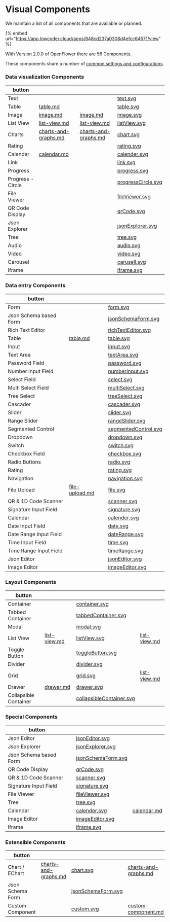 # Visual Components

We maintain a list of all components that are available or planned.

{% embed url="https://app.lowcoder.cloud/apps/648cd237a0308d4efcc64571/view" %}

With Version 2.0.0 of OpenFlower there are 56 Components.&#x20;

These components share a number of [common settings and configurations](common-component-settings.md).

### Data visualization Components

<table data-column-title-hidden data-view="cards" data-full-width="false"><thead><tr><th>button</th><th data-hidden data-card-target data-type="content-ref"></th><th data-hidden data-type="content-ref"></th><th data-hidden data-card-cover data-type="files"></th></tr></thead><tbody><tr><td>Text</td><td></td><td></td><td><a href="../../../.gitbook/assets/text.svg">text.svg</a></td></tr><tr><td>Table</td><td><a href="table.md">table.md</a></td><td></td><td><a href="../../../.gitbook/assets/table.svg">table.svg</a></td></tr><tr><td>Image</td><td><a href="image.md">image.md</a></td><td><a href="image.md">image.md</a></td><td><a href="../../../.gitbook/assets/image.svg">image.svg</a></td></tr><tr><td>List View</td><td><a href="list-view.md">list-view.md</a></td><td><a href="list-view.md">list-view.md</a></td><td><a href="../../../.gitbook/assets/listView.svg">listView.svg</a></td></tr><tr><td>Charts</td><td><a href="charts-and-graphs.md">charts-and-graphs.md</a></td><td><a href="charts-and-graphs.md">charts-and-graphs.md</a></td><td><a href="../../../.gitbook/assets/chart.svg">chart.svg</a></td></tr><tr><td>Rating</td><td></td><td></td><td><a href="../../../.gitbook/assets/rating.svg">rating.svg</a></td></tr><tr><td>Calendar</td><td><a href="calendar.md">calendar.md</a></td><td></td><td><a href="../../../.gitbook/assets/calender.svg">calender.svg</a></td></tr><tr><td>Link</td><td></td><td></td><td><a href="../../../.gitbook/assets/link.svg">link.svg</a></td></tr><tr><td>Progress</td><td></td><td></td><td><a href="../../../.gitbook/assets/progress.svg">progress.svg</a></td></tr><tr><td>Progress - Circle</td><td></td><td></td><td><a href="../../../.gitbook/assets/progressCircle.svg">progressCircle.svg</a></td></tr><tr><td>File Viewer</td><td></td><td></td><td><a href="../../../.gitbook/assets/fileViewer.svg">fileViewer.svg</a></td></tr><tr><td>QR Code Display</td><td></td><td></td><td><a href="../../../.gitbook/assets/qrCode.svg">qrCode.svg</a></td></tr><tr><td>Json Explorer</td><td></td><td></td><td><a href="../../../.gitbook/assets/jsonExplorer.svg">jsonExplorer.svg</a></td></tr><tr><td>Tree</td><td></td><td></td><td><a href="../../../.gitbook/assets/tree.svg">tree.svg</a></td></tr><tr><td>Audio</td><td></td><td></td><td><a href="../../../.gitbook/assets/audio.svg">audio.svg</a></td></tr><tr><td>Video</td><td></td><td></td><td><a href="../../../.gitbook/assets/video.svg">video.svg</a></td></tr><tr><td>Carousel</td><td></td><td></td><td><a href="../../../.gitbook/assets/carusell.svg">carusell.svg</a></td></tr><tr><td>Iframe</td><td></td><td></td><td><a href="../../../.gitbook/assets/iframe.svg">iframe.svg</a></td></tr></tbody></table>

### Data entry Components

<table data-column-title-hidden data-view="cards"><thead><tr><th>button</th><th data-hidden data-card-target data-type="content-ref"></th><th data-hidden data-card-cover data-type="files"></th></tr></thead><tbody><tr><td>Form</td><td></td><td><a href="../../../.gitbook/assets/form.svg">form.svg</a></td></tr><tr><td>Json Schema based Form</td><td></td><td><a href="../../../.gitbook/assets/jsonSchemaForm.svg">jsonSchemaForm.svg</a></td></tr><tr><td>Rich Text Editor</td><td></td><td><a href="../../../.gitbook/assets/richTextEditor.svg">richTextEditor.svg</a></td></tr><tr><td>Table</td><td><a href="table.md">table.md</a></td><td><a href="../../../.gitbook/assets/table.svg">table.svg</a></td></tr><tr><td>Input</td><td></td><td><a href="../../../.gitbook/assets/input.svg">input.svg</a></td></tr><tr><td>Text Area</td><td></td><td><a href="../../../.gitbook/assets/textArea.svg">textArea.svg</a></td></tr><tr><td>Password Field</td><td></td><td><a href="../../../.gitbook/assets/password.svg">password.svg</a></td></tr><tr><td>Number Input Field</td><td></td><td><a href="../../../.gitbook/assets/numberInput.svg">numberInput.svg</a></td></tr><tr><td>Select Field</td><td></td><td><a href="../../../.gitbook/assets/select.svg">select.svg</a></td></tr><tr><td>Multi Select Field</td><td></td><td><a href="../../../.gitbook/assets/multiSelect.svg">multiSelect.svg</a></td></tr><tr><td> Tree Select</td><td></td><td><a href="../../../.gitbook/assets/treeSelect.svg">treeSelect.svg</a></td></tr><tr><td>Cascader</td><td></td><td><a href="../../../.gitbook/assets/cascader.svg">cascader.svg</a></td></tr><tr><td>Slider</td><td></td><td><a href="../../../.gitbook/assets/slider.svg">slider.svg</a></td></tr><tr><td>Range Slider</td><td></td><td><a href="../../../.gitbook/assets/rangeSlider.svg">rangeSlider.svg</a></td></tr><tr><td>Segmented Control</td><td></td><td><a href="../../../.gitbook/assets/segmentedControl.svg">segmentedControl.svg</a></td></tr><tr><td>Dropdown</td><td></td><td><a href="../../../.gitbook/assets/dropdown.svg">dropdown.svg</a></td></tr><tr><td>Switch</td><td></td><td><a href="../../../.gitbook/assets/switch.svg">switch.svg</a></td></tr><tr><td>Checkbox Field</td><td></td><td><a href="../../../.gitbook/assets/checkbox.svg">checkbox.svg</a></td></tr><tr><td>Radio Buttons</td><td></td><td><a href="../../../.gitbook/assets/radio.svg">radio.svg</a></td></tr><tr><td>Rating</td><td></td><td><a href="../../../.gitbook/assets/rating.svg">rating.svg</a></td></tr><tr><td>Navigation</td><td></td><td><a href="../../../.gitbook/assets/navigation.svg">navigation.svg</a></td></tr><tr><td>File Upload</td><td><a href="file-upload.md">file-upload.md</a></td><td><a href="../../../.gitbook/assets/file.svg">file.svg</a></td></tr><tr><td>QR &#x26; 1D Code Scanner</td><td></td><td><a href="../../../.gitbook/assets/scanner.svg">scanner.svg</a></td></tr><tr><td>Signature Input Field</td><td></td><td><a href="../../../.gitbook/assets/signature.svg">signature.svg</a></td></tr><tr><td>Calendar</td><td></td><td><a href="../../../.gitbook/assets/calender.svg">calender.svg</a></td></tr><tr><td>Date Input Field</td><td></td><td><a href="../../../.gitbook/assets/date.svg">date.svg</a></td></tr><tr><td>Date Range Input Field</td><td></td><td><a href="../../../.gitbook/assets/dateRange.svg">dateRange.svg</a></td></tr><tr><td>Time Input Field</td><td></td><td><a href="../../../.gitbook/assets/time.svg">time.svg</a></td></tr><tr><td>Time Range Input Field</td><td></td><td><a href="../../../.gitbook/assets/timeRange.svg">timeRange.svg</a></td></tr><tr><td>Json Editor</td><td></td><td><a href="../../../.gitbook/assets/jsonEditor.svg">jsonEditor.svg</a></td></tr><tr><td>Image Editor</td><td></td><td><a href="../../../.gitbook/assets/imageEditor.svg">imageEditor.svg</a></td></tr></tbody></table>

### Layout Components

<table data-column-title-hidden data-view="cards"><thead><tr><th>button</th><th data-hidden data-type="content-ref"></th><th data-hidden data-card-cover data-type="files"></th><th data-hidden data-card-target data-type="content-ref"></th></tr></thead><tbody><tr><td>Container</td><td></td><td><a href="../../../.gitbook/assets/container.svg">container.svg</a></td><td></td></tr><tr><td>Tabbed Container</td><td></td><td><a href="../../../.gitbook/assets/tabbedContainer.svg">tabbedContainer.svg</a></td><td></td></tr><tr><td>Modal</td><td></td><td><a href="../../../.gitbook/assets/modal.svg">modal.svg</a></td><td></td></tr><tr><td>List View</td><td><a href="list-view.md">list-view.md</a></td><td><a href="../../../.gitbook/assets/listView.svg">listView.svg</a></td><td><a href="list-view.md">list-view.md</a></td></tr><tr><td>Toggle Button</td><td></td><td><a href="../../../.gitbook/assets/toggleButton.svg">toggleButton.svg</a></td><td></td></tr><tr><td>Divider</td><td></td><td><a href="../../../.gitbook/assets/divider.svg">divider.svg</a></td><td></td></tr><tr><td>Grid</td><td></td><td><a href="../../../.gitbook/assets/grid.svg">grid.svg</a></td><td><a href="list-view.md">list-view.md</a></td></tr><tr><td>Drawer</td><td><a href="drawer.md">drawer.md</a></td><td><a href="../../../.gitbook/assets/drawer.svg">drawer.svg</a></td><td></td></tr><tr><td>Collapsible Container</td><td></td><td><a href="../../../.gitbook/assets/collapsibleContainer.svg">collapsibleContainer.svg</a></td><td></td></tr></tbody></table>

### Special Components

<table data-column-title-hidden data-view="cards"><thead><tr><th>button</th><th data-hidden data-type="content-ref"></th><th data-hidden data-card-cover data-type="files"></th><th data-hidden data-card-target data-type="content-ref"></th></tr></thead><tbody><tr><td>Json Editor</td><td></td><td><a href="../../../.gitbook/assets/jsonEditor.svg">jsonEditor.svg</a></td><td></td></tr><tr><td>Json Explorer</td><td></td><td><a href="../../../.gitbook/assets/jsonExplorer.svg">jsonExplorer.svg</a></td><td></td></tr><tr><td>Json Schema based Form</td><td></td><td><a href="../../../.gitbook/assets/jsonSchemaForm.svg">jsonSchemaForm.svg</a></td><td></td></tr><tr><td>QR Code Display</td><td></td><td><a href="../../../.gitbook/assets/qrCode.svg">qrCode.svg</a></td><td></td></tr><tr><td>QR &#x26; 1D Code Scanner</td><td></td><td><a href="../../../.gitbook/assets/scanner.svg">scanner.svg</a></td><td></td></tr><tr><td>Signature Input Field</td><td></td><td><a href="../../../.gitbook/assets/signature.svg">signature.svg</a></td><td></td></tr><tr><td>File Viewer</td><td></td><td><a href="../../../.gitbook/assets/fileViewer.svg">fileViewer.svg</a></td><td></td></tr><tr><td>Tree</td><td></td><td><a href="../../../.gitbook/assets/tree.svg">tree.svg</a></td><td></td></tr><tr><td>Calendar</td><td></td><td><a href="../../../.gitbook/assets/calender.svg">calender.svg</a></td><td><a href="calendar.md">calendar.md</a></td></tr><tr><td>Image Editor</td><td></td><td><a href="../../../.gitbook/assets/imageEditor.svg">imageEditor.svg</a></td><td></td></tr><tr><td>Iframe</td><td></td><td><a href="../../../.gitbook/assets/iframe.svg">iframe.svg</a></td><td></td></tr></tbody></table>

### Extensible Components

<table data-column-title-hidden data-view="cards"><thead><tr><th>button</th><th data-hidden data-type="content-ref"></th><th data-hidden data-card-cover data-type="files"></th><th data-hidden data-card-target data-type="content-ref"></th></tr></thead><tbody><tr><td>Chart / EChart</td><td><a href="charts-and-graphs.md">charts-and-graphs.md</a></td><td><a href="../../../.gitbook/assets/chart.svg">chart.svg</a></td><td><a href="charts-and-graphs.md">charts-and-graphs.md</a></td></tr><tr><td>Json Schema Form</td><td></td><td><a href="../../../.gitbook/assets/jsonSchemaForm.svg">jsonSchemaForm.svg</a></td><td></td></tr><tr><td>Custom Component</td><td></td><td><a href="../../../.gitbook/assets/custom.svg">custom.svg</a></td><td><a href="../../../lowcoder-extension/custom-component.md">custom-component.md</a></td></tr></tbody></table>
